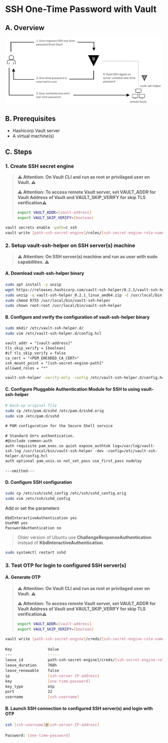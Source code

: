 # SSH One-Time Password with Vault

## A. Overview

![SSH One-Time Password with Vault](img/doc_ssh-one-time-password-with-vault.png)

## B. Prerequisites

* Hashicorp Vault server
* A virtual machine(s)

## C. Steps

### 1. Create SSH secret engine

   > **⚠️ Attention: On Vault CLI and run as root or privilaged user on Vault. ⚠️**
   >
   > **⚠️ Attention: To access remote Vault server, set VAULT_ADDR for Vault Address of Vault and VAULT_SKIP_VERIFY for skip TLS verification⚠️**
   >
   > ```bash
   > export VAULT_ADDR=[vault-address]
   > export VAULT_SKIP_VERIFY=[boolean]
   > ```

```bash
vault secrets enable -path=c ssh
vault write [path-ssh-secret-engine]/roles/[ssh-secret-engine-role-name] key_type=otp default_user=[default-user-of-ssh-server(s)] cidr_list=[cidr-of-ssh-server(s)]
```

### 2. Setup vault-ssh-helper on SSH server(s) machine

> **⚠️ Attention: On SSH server(s) machine and run as user with sudo capabilities. ⚠️**

#### A. Download vault-ssh-helper binary

```bash
sudo apt install -y unzip
wget https://releases.hashicorp.com/vault-ssh-helper/0.2.1/vault-ssh-helper_0.2.1_linux_amd64.zip
sudo unzip -q vault-ssh-helper_0.2.1_linux_amd64.zip -d /usr/local/bin
sudo chmod 0755 /usr/local/bin/vault-ssh-helper
sudo chown root:root /usr/local/bin/vault-ssh-helper
```

#### B. Configure and verify the configuration of vault-ssh-helper binary

```bash
sudo mkdir /etc/vault-ssh-helper.d/
sudo vim /etc/vault-ssh-helper.d/config.hcl
```

```hcl
vault_addr = "[vault-address]"
tls_skip_verify = [boolean]
#if tls_skip_verify = false
ca_cert = "<PEM_ENCODED_CA_CERT>"
ssh_mount_point = "[ssh-secret-engine-path]"
allowed_roles = "*"
```

```bash
vault-ssh-helper -verify-only -config /etc/vault-ssh-helper.d/config.hcl
```

#### C. Configure Pluggable Authentication Module for SSH to using vault-ssh-helper

```bash
# Back-up original file
sudo cp /etc/pam.d/sshd /etc/pam.d/sshd.orig
sudo vim /etc/pam.d/sshd
```

```sshd
# PAM configuration for the Secure Shell service

# Standard Un*x authentication.
#@include common-auth
auth requisite pam_exec.so quiet expose_authtok log=/var/log/vault-ssh.log /usr/local/bin/vault-ssh-helper -dev -config=/etc/vault-ssh-helper.d/config.hcl
auth optional pam_unix.so not_set_pass use_first_pass nodelay

---omitted---
```

#### D. Configure SSH configuration

```bash
sudo cp /etc/ssh/sshd_config /etc/ssh/sshd_config.orig
sudo vim /etc/ssh/sshd_config
```

Add or set the parameters

```sshd
KbdInteractiveAuthentication yes
UsePAM yes
PasswordAuthentication no
```

   > Older version of Ubuntu use **ChallengeResponseAuthentication** instead of **KbdInteractiveAuthentication**.

```bash
sudo systemctl restart sshd
```

### 3. Test OTP for login to configured SSH server(s)

#### A. Generate OTP

   > **⚠️ Attention: On Vault CLI and run as root or privilaged user on Vault. ⚠️**
   >
   > **⚠️ Attention: To access remote Vault server, set VAULT_ADDR for Vault Address of Vault and VAULT_SKIP_VERIFY for skip TLS verification⚠️**
   >
   > ```bash
   > export VAULT_ADDR=[vault-address]
   > export VAULT_SKIP_VERIFY=[boolean]
   > ```

```bash
vault write [path-ssh-secret-engine]/creds/[ssh-secret-engine-role-name] -ip=[ssh-server-IP-address] -username=[ssh-server-username]

Key                Value
---                -----
lease_id           path-ssh-secret-engine]/creds/[ssh-secret-engine-role-name]/[ssh-secret-engine-cred-id]
lease_duration     768h
lease_renewable    false
ip                 [ssh-server-IP-address]
key                [one-time-password]
key_type           otp
port               22
username           [ssh-username]
```

#### B. Launch SSH connection to configured SSH server(s) and login with OTP

```bash
ssh [ssh-username]@[ssh-server-IP-address]

Password: [one-time-password]
```
